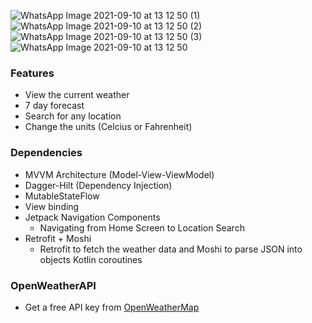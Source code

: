 ![WhatsApp Image 2021-09-10 at 13 12 50 (1)](https://user-images.githubusercontent.com/37902580/133060283-c020c2c7-8daa-4b7a-9a43-405c834b2c64.jpeg)
![WhatsApp Image 2021-09-10 at 13 12 50 (2)](https://user-images.githubusercontent.com/37902580/133060286-21ea21f8-724a-4015-ba7d-2706ecea38d8.jpeg)
![WhatsApp Image 2021-09-10 at 13 12 50 (3)](https://user-images.githubusercontent.com/37902580/133060290-28455764-28c8-4134-b816-5f2e696079e3.jpeg)
![WhatsApp Image 2021-09-10 at 13 12 50](https://user-images.githubusercontent.com/37902580/133060296-dec3ff26-ada9-4ce4-957a-eea363d10054.jpeg)
### Features
- View the current weather
- 7 day forecast
- Search for any location
- Change the units (Celcius or Fahrenheit)

### Dependencies
- MVVM Architecture (Model-View-ViewModel)
- Dagger-Hilt (Dependency Injection)
- MutableStateFlow
- View binding 
- Jetpack Navigation Components
  - Navigating from Home Screen to Location Search
- Retrofit + Moshi
  - Retrofit to fetch the weather data and Moshi to parse JSON into objects
Kotlin coroutines 

### OpenWeatherAPI
- Get a free API key from [OpenWeatherMap](https://openweathermap.org/)
